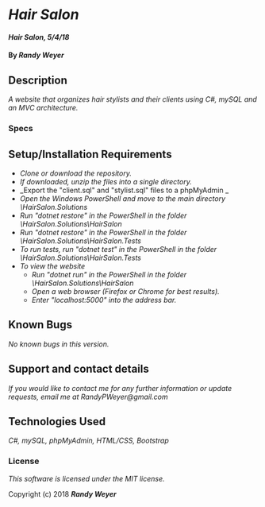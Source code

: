 # _Hair Salon_

#### _Hair Salon, 5/4/18_

#### By _**Randy Weyer**_

## Description

_A website that organizes hair stylists and their clients using C#, mySQL and an MVC architecture._

### Specs

## Setup/Installation Requirements

* _Clone or download the repository._
* _If downloaded, unzip the files into a single directory._
* _Export the "client.sql" and "stylist.sql" files to a phpMyAdmin _
* _Open the Windows PowerShell and move to the main directory \HairSalon.Solutions_
* _Run "dotnet restore" in the PowerShell in the folder \HairSalon.Solutions\HairSalon_
* _Run "dotnet restore" in the PowerShell in the folder \HairSalon.Solutions\HairSalon.Tests_
* _To run tests, run "dotnet test" in the PowerShell in the folder \HairSalon.Solutions\HairSalon.Tests_
* _To view the website_
  * _Run "dotnet run" in the PowerShell in the folder \HairSalon.Solutions\HairSalon_
  * _Open a web browser (Firefox or Chrome for best results)._
  * _Enter "localhost:5000" into the address bar._

## Known Bugs

_No known bugs in this version._

## Support and contact details

_If you would like to contact me for any further information or update requests, email me at RandyPWeyer@gmail.com_

## Technologies Used

_C#, mySQL, phpMyAdmin, HTML/CSS, Bootstrap_

### License

*This software is licensed under the MIT license.*

Copyright (c) 2018 **_Randy Weyer_**
